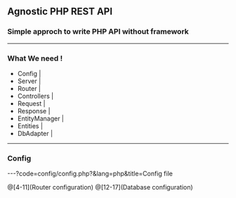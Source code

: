 ## Agnostic PHP REST API 

### Simple approch to write PHP API without framework

---

### What We need !
- Config |
- Server |
- Router |
- Controllers |
- Request |
- Response |
- EntityManager |
- Entities |
- DbAdapter |

---

### Config
---?code=config/config.php?&lang=php&title=Config file

@[4-11](Router configuration)
@[12-17](Database configuration)
